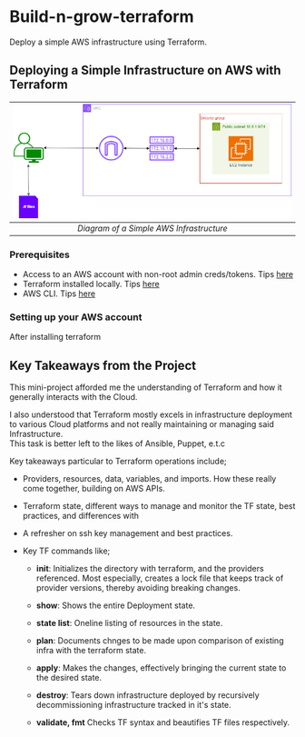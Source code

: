 # Build-n-grow-terraform

Deploy a simple AWS infrastructure using Terraform.

<!-- Repository for my Terraform configurations -->

## Deploying a Simple Infrastructure on AWS with Terraform

| ![SImple AWS Infra](./AWS-Infra.png) |
|:-:|
| *Diagram of a Simple AWS Infrastructure* |

### Prerequisites

- Access to an AWS account with non-root admin creds/tokens. Tips [here](https://docs.aws.amazon.com/IAM/latest/UserGuide/security-creds.html)
- Terraform installed locally. Tips [here](https://developer.hashicorp.com/terraform/tutorials/aws-get-started/install-cli)
- AWS CLI. Tips [here](https://docs.aws.amazon.com/cli/latest/userguide/getting-started-install.html)

### Setting up your AWS account

After installing terraform

## Key Takeaways from the Project

This mini-project afforded me the understanding of Terraform and how it generally interacts with the Cloud.

I also understood that Terraform mostly excels in infrastructure deployment to various Cloud platforms and not really maintaining or managing said Infrastructure.  
This task is better left to the likes of Ansible, Puppet, e.t.c

Key takeaways particular to Terraform operations include;

- Providers, resources, data, variables, and imports. How these really come together, building on AWS APIs.

- Terraform state, different ways to manage and monitor the TF state, best practices, and differences with 

- A refresher on ssh key management and best practices.

- Key TF commands like;

  - **init**: Initializes the directory with terraform, and the providers referenced. Most especially, creates a lock file that keeps track of provider versions, thereby avoiding breaking changes.

  - **show**: Shows the entire Deployment state.

  - **state list**: Oneline listing of resources in the state.

  - **plan**: Documents chnges to be made upon comparison of existing infra with the terraform state.

  - **apply**: Makes the changes, effectively bringing the current state to the desired state.

  - **destroy**: Tears down infrastructure deployed by recursively decommissioning infrastructure tracked in it's state.

  - **validate, fmt** Checks TF syntax and beautifies TF files respectively.
